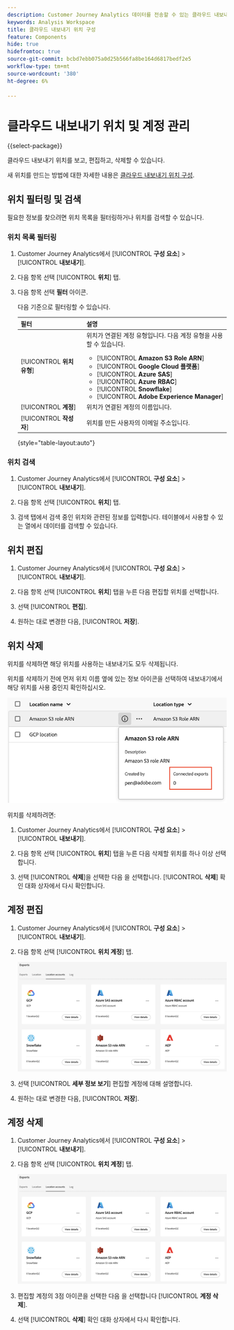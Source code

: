 ```yaml
---
description: Customer Journey Analytics 데이터를 전송할 수 있는 클라우드 내보내기 위치 관리
keywords: Analysis Workspace
title: 클라우드 내보내기 위치 구성
feature: Components
hide: true
hidefromtoc: true
source-git-commit: bcbd7ebb075a0d25b566fa8be164d6817bedf2e5
workflow-type: tm+mt
source-wordcount: '380'
ht-degree: 6%

---
```


# 클라우드 내보내기 위치 및 계정 관리

{{select-package}}

클라우드 내보내기 위치를 보고, 편집하고, 삭제할 수 있습니다.

새 위치를 만드는 방법에 대한 자세한 내용은 [클라우드 내보내기 위치 구성](/help/components/exports/cloud-export-locations.md).

## 위치 필터링 및 검색

필요한 정보를 찾으려면 위치 목록을 필터링하거나 위치를 검색할 수 있습니다.

### 위치 목록 필터링

1. Customer Journey Analytics에서 [!UICONTROL **구성 요소**] > [!UICONTROL **내보내기**].

1. 다음 항목 선택 [!UICONTROL **위치**] 탭.

1. 다음 항목 선택 **필터** 아이콘.

   <!-- add screenshot -->

   다음 기준으로 필터링할 수 있습니다.

   | 필터 | 설명 |
   |---------|----------|
   | [!UICONTROL **위치 유형**]<!--should this be changed to Account type?--> | 위치가 연결된 계정 유형입니다. 다음 계정 유형을 사용할 수 있습니다. <ul><li>[!UICONTROL **Amazon S3 Role ARN**]</li><li>[!UICONTROL **Google Cloud 플랫폼**]</li><li>[!UICONTROL **Azure SAS**]</li><li>[!UICONTROL **Azure RBAC**]</li><li>[!UICONTROL **Snowflake**]</li><li>[!UICONTROL **Adobe Experience Manager**]</li></ul> |
   | [!UICONTROL **계정**] | 위치가 연결된 계정의 이름입니다. |
   | [!UICONTROL **작성자**] | 위치를 만든 사용자의 이메일 주소입니다. |

   {style="table-layout:auto"}

### 위치 검색

1. Customer Journey Analytics에서 [!UICONTROL **구성 요소**] > [!UICONTROL **내보내기**].

1. 다음 항목 선택 [!UICONTROL **위치**] 탭.

1. 검색 탭에서 검색 중인 위치와 관련된 정보를 입력합니다. 테이블에서 사용할 수 있는 열에서 데이터를 검색할 수 있습니다.

## 위치 편집

1. Customer Journey Analytics에서 [!UICONTROL **구성 요소**] > [!UICONTROL **내보내기**].

1. 다음 항목 선택 [!UICONTROL **위치**] 탭을 누른 다음 편집할 위치를 선택합니다.

   <!-- add screenshot? -->

1. 선택 [!UICONTROL **편집**].

1. 원하는 대로 변경한 다음, [!UICONTROL **저장**].

## 위치 삭제

위치를 삭제하면 해당 위치를 사용하는 내보내기도 모두 삭제됩니다.

위치를 삭제하기 전에 먼저 위치 이름 옆에 있는 정보 아이콘을 선택하여 내보내기에서 해당 위치를 사용 중인지 확인하십시오.

![연결된 내보내기](assets/location-connected-exports.png)

위치를 삭제하려면:

1. Customer Journey Analytics에서 [!UICONTROL **구성 요소**] > [!UICONTROL **내보내기**].

1. 다음 항목 선택 [!UICONTROL **위치**] 탭을 누른 다음 삭제할 위치를 하나 이상 선택합니다.

   <!-- add screenshot? -->

1. 선택 [!UICONTROL **삭제**]&#x200B;을 선택한 다음 을 선택합니다. [!UICONTROL **삭제**] 확인 대화 상자에서 다시 확인합니다.

## 계정 편집

1. Customer Journey Analytics에서 [!UICONTROL **구성 요소**] > [!UICONTROL **내보내기**].

1. 다음 항목 선택 [!UICONTROL **위치 계정**] 탭.

   ![계정 페이지](assets/account-page.png)

1. 선택 [!UICONTROL **세부 정보 보기**] 편집할 계정에 대해 설명합니다.

1. 원하는 대로 변경한 다음, [!UICONTROL **저장**].

## 계정 삭제

1. Customer Journey Analytics에서 [!UICONTROL **구성 요소**] > [!UICONTROL **내보내기**].

1. 다음 항목 선택 [!UICONTROL **위치 계정**] 탭.

   ![계정 페이지](assets/account-page.png)

1. 편집할 계정의 3점 아이콘을 선택한 다음 을 선택합니다 [!UICONTROL **계정 삭제**].

1. 선택 [!UICONTROL **삭제**] 확인 대화 상자에서 다시 확인합니다.
